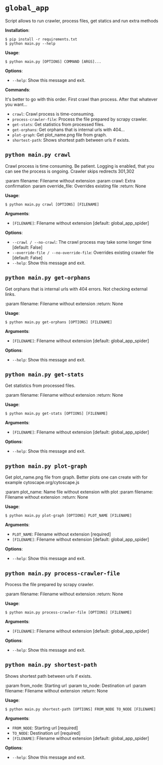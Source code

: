 # `global_app`

Script allows to run crawler, process files, get statics and run extra methods

**Installation**:

```console
$ pip install -r requirements.txt
$ python main.py --help
```

**Usage**:

```console
$ python main.py [OPTIONS] COMMAND [ARGS]...
```

**Options**:

* `--help`: Show this message and exit.

**Commands**:

It's better to go with this order. 
First crawl than process. After that whatever you want...

* `crawl`: Crawl process is time-consuming.
* `process-crawler-file`: Process the file prepared by scrapy crawler.
* `get-stats`: Get statistics from processed files.
* `get-orphans`: Get orphans that is internal urls with 404...
* `plot-graph`: Get plot_name.png file from graph.
* `shortest-path`: Shows shortest path between urls if exists.

## `python main.py crawl`

Crawl process is time consuming. Be patient.
Logging is enabled, that you can see the process is ongoing.
Crawler skips redirects 301,302

:param filename: Filename without extension
:param crawl: Extra confirmation
:param override_file: Overrides existing file
:return: None

**Usage**:

```console
$ python main.py crawl [OPTIONS] [FILENAME]
```

**Arguments**:

* `[FILENAME]`: Filename without extension  [default: global_app_spider]

**Options**:

* `--crawl / --no-crawl`: The crawl process may take some longer time  [default: False]
* `--override-file / --no-override-file`: Overrides existing crawler file  [default: False]
* `--help`: Show this message and exit.

## `python main.py get-orphans`

Get orphans that is internal urls with 404 errors.
Not checking external links.

:param filename: Filename without extension
:return: None

**Usage**:

```console
$ python main.py get-orphans [OPTIONS] [FILENAME]
```

**Arguments**:

* `[FILENAME]`: Filename without extension  [default: global_app_spider]

**Options**:

* `--help`: Show this message and exit.

## `python main.py get-stats`

Get statistics from processed files.

:param filename: Filename without extension
:return: None

**Usage**:

```console
$ python main.py get-stats [OPTIONS] [FILENAME]
```

**Arguments**:

* `[FILENAME]`: Filename without extension  [default: global_app_spider]

**Options**:

* `--help`: Show this message and exit.

## `python main.py plot-graph`

Get plot_name.png file from graph.
Better plots one can create with for example cytoscape.org/cytoscape.js

:param plot_name: Name file without extension with plot
:param filename: Filename without extension
:return: None

**Usage**:

```console
$ python main.py plot-graph [OPTIONS] PLOT_NAME [FILENAME]
```

**Arguments**:

* `PLOT_NAME`: Filename without extension  [required]
* `[FILENAME]`: Filename without extension  [default: global_app_spider]

**Options**:

* `--help`: Show this message and exit.

## `python main.py process-crawler-file`

Process the file prepared by scrapy crawler.

:param filename: Filename without extension
:return: None

**Usage**:

```console
$ python main.py process-crawler-file [OPTIONS] [FILENAME]
```

**Arguments**:

* `[FILENAME]`: Filename without extension  [default: global_app_spider]

**Options**:

* `--help`: Show this message and exit.

## `python main.py shortest-path`

Shows shortest path between urls if exists.

:param from_node: Starting url
:param to_node: Destination url
:param filename: Filename without extension
:return: None

**Usage**:

```console
$ python main.py shortest-path [OPTIONS] FROM_NODE TO_NODE [FILENAME]
```

**Arguments**:

* `FROM_NODE`: Starting url   [required]
* `TO_NODE`: Destination url  [required]
* `[FILENAME]`: Filename without extension  [default: global_app_spider]

**Options**:

* `--help`: Show this message and exit.
